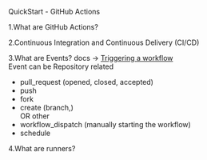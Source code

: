 QuickStart - GitHub Actions

1.What are GitHub Actions? 

2.Continuous Integration and Continuous Delivery (CI/CD) 

3.What are Events? 
docs -> [Triggering a workflow](https://docs.github.com/en/actions/writing-workflows/choosing-when-your-workflow-runs/triggering-a-workflow) \
Event can be Repository related 
  - pull_request (opened, closed, accepted)
  - push
  - fork
  - create (branch,) \
OR other
  - workflow_dispatch (manually starting the workflow)
  - schedule 

4.What are runners? 
